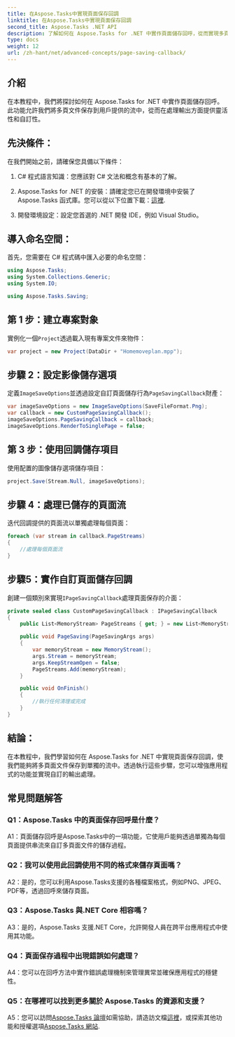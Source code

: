 ```yaml
---
title: 在Aspose.Tasks中實現頁面保存回調
linktitle: 在Aspose.Tasks中實現頁面保存回調
second_title: Aspose.Tasks .NET API
description: 了解如何在 Aspose.Tasks for .NET 中實作頁面儲存回呼，從而實現多頁面文件輸出流的自訂處理。
type: docs
weight: 12
url: /zh-hant/net/advanced-concepts/page-saving-callback/
---
```

## 介紹

在本教程中，我們將探討如何在 Aspose.Tasks for .NET 中實作頁面儲存回呼。此功能允許我們將多頁文件保存到用戶提供的流中，從而在處理輸出方面提供靈活性和自訂性。

## 先決條件：

在我們開始之前，請確保您具備以下條件：

1. C# 程式語言知識：您應該對 C# 文法和概念有基本的了解。
   
2.  Aspose.Tasks for .NET 的安裝：請確定您已在開發環境中安裝了 Aspose.Tasks 函式庫。您可以從以下位置下載：[這裡](https://releases.aspose.com/tasks/net/).

3. 開發環境設定：設定您首選的 .NET 開發 IDE，例如 Visual Studio。

## 導入命名空間：

首先，您需要在 C# 程式碼中匯入必要的命名空間：

```csharp
using Aspose.Tasks;
using System.Collections.Generic;
using System.IO;

using Aspose.Tasks.Saving;

```

## 第 1 步：建立專案對象

實例化一個`Project`透過載入現有專案文件來物件：

```csharp
var project = new Project(DataDir + "Homemoveplan.mpp");
```

## 步驟 2：設定影像儲存選項

定義`ImageSaveOptions`並透過設定自訂頁面儲存行為`PageSavingCallback`財產：

```csharp
var imageSaveOptions = new ImageSaveOptions(SaveFileFormat.Png);
var callback = new CustomPageSavingCallback();
imageSaveOptions.PageSavingCallback = callback;
imageSaveOptions.RenderToSinglePage = false;
```

## 第 3 步：使用回調儲存項目

使用配置的圖像儲存選項儲存項目：

```csharp
project.Save(Stream.Null, imageSaveOptions);
```

## 步驟 4：處理已儲存的頁面流

迭代回調提供的頁面流以單獨處理每個頁面：

```csharp
foreach (var stream in callback.PageStreams)
{
    //處理每個頁面流
}
```

## 步驟5：實作自訂頁面儲存回調

創建一個類別來實現`IPageSavingCallback`處理頁面保存的介面：

```csharp
private sealed class CustomPageSavingCallback : IPageSavingCallback
{
    public List<MemoryStream> PageStreams { get; } = new List<MemoryStream>();

    public void PageSaving(PageSavingArgs args)
    {
        var memoryStream = new MemoryStream();
        args.Stream = memoryStream;
        args.KeepStreamOpen = false;
        PageStreams.Add(memoryStream);
    }

    public void OnFinish()
    {
        //執行任何清理或完成
    }
}
```

## 結論：

在本教程中，我們學習如何在 Aspose.Tasks for .NET 中實現頁面保存回調，使我們能夠將多頁面文件保存到單獨的流中。透過執行這些步驟，您可以增強應用程式的功能並實現自訂的輸出處理。

## 常見問題解答

### Q1：Aspose.Tasks 中的頁面保存回呼是什麼？

A1：頁面儲存回呼是Aspose.Tasks中的一項功能，它使用戶能夠透過單獨為每個頁面提供串流來自訂多頁面文件的儲存過程。

### Q2：我可以使用此回調使用不同的格式來儲存頁面嗎？

A2：是的，您可以利用Aspose.Tasks支援的各種檔案格式，例如PNG、JPEG、PDF等，透過回呼來儲存頁面。

### Q3：Aspose.Tasks 與.NET Core 相容嗎？

A3：是的，Aspose.Tasks 支援.NET Core，允許開發人員在跨平台應用程式中使用其功能。

### Q4：頁面保存過程中出現錯誤如何處理？

A4：您可以在回呼方法中實作錯誤處理機制來管理異常並確保應用程式的穩健性。

### Q5：在哪裡可以找到更多關於 Aspose.Tasks 的資源和支援？

 A5：您可以訪問[Aspose.Tasks 論壇](https://forum.aspose.com/c/tasks/15)如需協助，請造訪文檔[這裡](https://reference.aspose.com/tasks/net/)，或探索其他功能和授權選項[Aspose.Tasks 網站](https://purchase.aspose.com/buy).